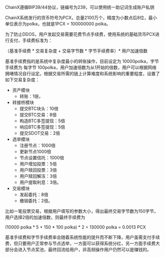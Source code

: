 ChainX遵循BIP39/44协议，链编号为239，可以使用统一助记词生成账户私钥

ChainX系统发行的货币符号为PCX，总量2100万个，精度为小数点后8位，最小单位表示为polka，也就是1PCX = 100000000 polka。

为了防止DDOS，用户发起交易需要花费节点手续费，使用系统的基础货币PCX进行支付，手续费标准为：

（基准手续费 * 交易复杂度 + 交易字节数 * 字节手续费率）* 用户加速倍数

基准手续费指的是系统中复杂度最小的转账操作，目前设定为 10000polka，字节手续费为 每字节 100polka，用户加速倍数为从1开始的倍数，用户可以根据网络拥堵情况自行设定。根据交易所需的链上计算难度和系统影响的重要程度，设置了如下交易复杂度：

* 资产模块
  * 转账：1倍，
* 转接桥模块
  * 提交BTC块头：10倍
  * 提交BTC交易：8倍
  * 构造BTC多签提现：5倍
  * 响应BTC多签提现：5倍
  * 提交SDOT交易：2倍
* 选举模块
  * 注册节点：1000倍
  * 更新节点1000倍
  * 节点设置信托：1000倍
  * 用户增加投票：5倍
  * 用户赎回投票：3倍
  * 用户赎回解冻：3倍
  * 用户提取利息：3倍。
* 交易模块
  * 发起委托：8倍
  * 撤销委托：2倍。

比如一笔投票交易，根据用户填写的参数大小，得出最终交易字节数为150字节，用户选择2倍的加速倍数，则最终手续费为

(10000 polka * 5 + 150 * 100 polka) * 2 = 130000 polka = 0.0013 PCX

基准手续费和字节手续费率会随着系统性能的提升而不断下降，用户虽需支付手续费，但只要用户正常参与节点选举，一方面可以获得系统分红，另一方面手续费大部分会进入节点奖池，最终回流给用户，非高频操作用户仍然可以是赚钱的。
